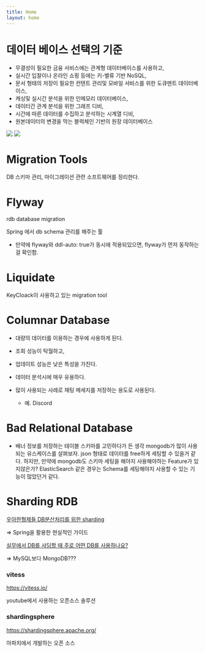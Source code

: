 ```yaml
---
title: Home
layout: home
---
```


# 데이터 베이스 선택의 기준
* 무결성이 필요한 금융 서비스에는 관계형 데이터베이스를 사용하고, 
* 실시간 입찰이나 온라인 쇼핑 등에는 키-밸류 기반 NoSQL,
* 문서 형태의 저장이 필요한 컨텐트 관리및 모바일 서비스를 위한 도큐멘트 데이터베이스,
* 캐싱및 실시간 분석을 위한 인메모리 데이터베이스,
* 데이터간 관계 분석을 위한 그래프 디비,
* 시간에 따른 데이터를 수집하고 분석하는 시계열 디비,
* 원본데이터의 변경을 막는 블럭체인 기반의 원장 데이터베이스

![](/images/datastore/목적에맞는데이터베이스사용과현대화.png)
![](/images/datastore/usecases-01.png)

# Migration Tools
DB 스키마 관리, 마이그레이션 관련 소프트웨어를 정리한다.

# Flyway
rdb database migration

Spring 에서 db schema 관리를 해주는 툴

* 만약에 flyway와 ddl-auto: true가 동시에 적용되있으면, flyway가 먼저 동작하는 걸 확인함.

# Liquidate
KeyCloack이 사용하고 있는 migration tool


# Columnar Database
* 대량의 데이터를 이용하는 경우에 사용하게 된다.
* 조회 성능이 탁월하고, 
* 업데이트 성능은 낮은 특성을 가진다.

* 데이터 분석시에 매우 유용하다.

* 많이 사용되는 사례로 채팅 메세지를 저장하는 용도로 사용된다.
  + 예. Discord


# Bad Relational Database

* 배너 정보를 저장하는 테이블 스키마를 고민하다가 든 생각
mongodb가 많이 사용되는 유스케이스를 살펴보자. json 형태로 데이터를 free하게 세팅할 수 있을거 같다. 하지만, 만약에 mongodb도 스키마 세팅을 해야지 사용해야하는 Feature가 있지않은가? ElasticSearch 같은 경우는 Schema를 세팅해야지 사용할 수 있는 기능이 많았던거 같다.


# Sharding RDB
[우아한형제들 DB분산처리를 위한 sharding](https://techblog.woowahan.com/2687/)
 
=> Spring을 활용한 현실적인 가이드
 
 
 
[실무에서 DB를 샤딩할 때 주로 어떤 DB를 사용하나요?](https://okky.kr/articles/1313183)

=> MySQL보다 MongoDB???
 


### vitess
https://vitess.io/
  
youtube에서 사용하는 오픈소스 솔루션
 
 
 
### shardingsphere
https://shardingsphere.apache.org/ 
 
아파치에서 개발하는 오픈 소스 

